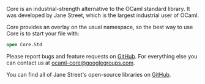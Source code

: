 Core is an industrial-strength alternative to the OCaml standard
library.  It was developed by Jane Street, which is the largest
industrial user of OCaml.

Core provides an overlay on the usual namespace, so the best way to
use Core is to start your file with:

```ocaml
open Core.Std
```

Please report bugs and feature requests on
[GitHub](https://github.com/janestreet/core). For everything else you
can contact us at <ocaml-core@googlegroups.com>.

You can find all of Jane Street's open-source libraries on
[GitHub](https://github.com/janestreet).
